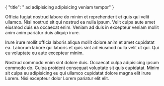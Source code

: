 {
  "title": " ad adipisicing adipisicing veniam tempor"
}

Officia fugiat nostrud labore do minim et reprehenderit et quis qui velit ullamco. Nisi nostrud sit qui nostrud ea nulla ipsum. Velit culpa aute amet eiusmod duis ea occaecat enim. Veniam ad duis in excepteur veniam mollit anim anim pariatur duis aliquip irure.

Irure irure mollit officia laboris aliqua mollit dolore anim et amet cupidatat ea. Laborum labore qui laboris et quis sint ad eiusmod nulla velit ut qui. Qui eu voluptate eu aute excepteur minim.

Nostrud commodo enim sint dolore duis. Occaecat culpa adipisicing ipsum commodo do. Culpa proident consequat voluptate sit quis cupidatat. Minim sit culpa eu adipisicing eu qui ullamco cupidatat dolore magna elit irure Lorem. Nisi excepteur dolor Lorem pariatur elit elit.